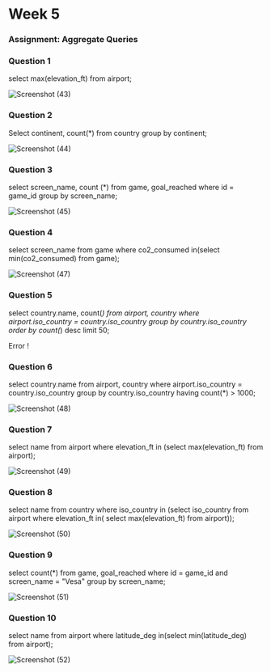 # Week 5

### Assignment: Aggregate Queries

### Question 1
select max(elevation_ft) from airport;

![Screenshot (43)](https://github.com/user-attachments/assets/04c7d636-c40d-45ff-9dc1-10ec4c830eec)

### Question 2
Select continent, count(*) from country group by continent;

![Screenshot (44)](https://github.com/user-attachments/assets/50e0f491-2db2-49c2-bcaf-3faee642f2cf)

### Question 3
select screen_name, count (*) from game, goal_reached where id = game_id group by screen_name;

![Screenshot (45)](https://github.com/user-attachments/assets/7352cb0c-12f3-4fe1-a240-669ca262dac3)


### Question 4
select screen_name from game where co2_consumed in(select min(co2_consumed) from game);

![Screenshot (47)](https://github.com/user-attachments/assets/274e03ce-3808-4907-b524-bef5008b4fd0)


### Question 5
select country.name, count(*) from airport, country where airport.iso_country = country.iso_country
group by country.iso_country
order by count(*) desc
limit 50;

Error !

### Question 6
select country.name
from airport, country
where airport.iso_country = country.iso_country
group by country.iso_country
having count(*) > 1000;

![Screenshot (48)](https://github.com/user-attachments/assets/16c0d6fd-3385-450f-b070-01238e66e292)

### Question 7
select name from airport where elevation_ft in (select max(elevation_ft) from airport);

![Screenshot (49)](https://github.com/user-attachments/assets/603a7e1f-b4f6-4781-8e7b-11628417fb71)


### Question 8 
select name from country where iso_country in (select iso_country from airport where elevation_ft in(
select max(elevation_ft) from airport));

![Screenshot (50)](https://github.com/user-attachments/assets/f2da5a62-e35b-45a3-8879-2bf09e5f843c)


### Question 9
select count(*) from game, goal_reached where id = game_id and screen_name = "Vesa" group by screen_name;

![Screenshot (51)](https://github.com/user-attachments/assets/d5d2dab0-82ed-4590-a866-4fede2cb061b)


### Question 10
select name from airport where latitude_deg in(select min(latitude_deg)
from airport);

![Screenshot (52)](https://github.com/user-attachments/assets/63a9db57-4523-4b97-8edc-b1c313a0839b)


